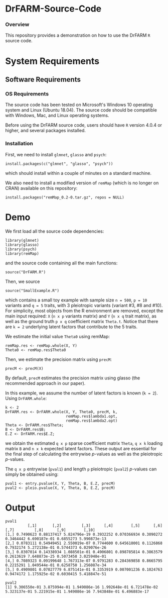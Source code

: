 # DrFARM-Source-Code

### Overview
This repository provides a demonstration on how to use the DrFARM `R` source code.

# System Requirements

## Software Requirements

### OS Requirements

The source code has been tested on Microsoft's Windows 10 operating system and Linux (Ubuntu 18.04). The source code should be compatible with Windows, Mac, and Linux operating systems.

Before using the DrFARM source code, users should have `R` version 4.0.4 or higher, and several packages installed.

### Installation  

First, we need to install `glmnet`, `glasso` and `psych`:  

    install.packages(c("glmnet", "glasso", "psych"))
    
which should install within a couple of minutes on a standard machine.
   
We also need to install a modified version of `remMap` (which is no longer on CRAN) available on this repository:

    install.packages("remMap_0.2-0.tar.gz", repos = NULL)

# Demo

We first load all the source code dependencies:

```
library(glmnet)
library(glasso)
library(psych)
library(remMap)
```

and the source code containing all the main functions:

```
source("DrFARM.R")
```

Then, we source 

```
source("SmallExample.R")
```

which contains a small toy example with sample size `n = 500`, `p = 10` variants and `q = 5` traits, with 3 pleiotropic variants (variant #3, #8 and #10). For simplicity, most objects from the R environment are removed, except the main input required: `X` (`n x p` variants matrix) and `Y` (`n x q` trait matrix), as well as the ground truth `p x q` coefficient matrix `Theta.t`. Notice that there are `k = 2` underlying latent factors that contribute to the 5 traits.

We estimate the initial value `Theta0` using remMap:
```
remMap.res <- remMap.whole(X, Y)
Theta0 <- remMap.res$Theta0
```

Then, we estimate the precision matrix using `precM`:
```
precM <- precM(X)
```
By default, `precM` estimates the precision matrix using glasso (the recommended approach in our paper).

In this example, we assume the number of latent factors is known (`k = 2`). Using `DrFARM.whole`:
```
k <- 2
DrFARM.res <- DrFARM.whole(X, Y, Theta0, precM, k, 
                           remMap.res$lambda1.opt, 
                           remMap.res$lambda2.opt)
Theta <- DrFARM.res$Theta;
B <- DrFARM.res$B; 
E.Z <- DrFARM.res$E.Z;
```
we obtain the estimated `q x p` sparse coefficient matrix `Theta`, `q x k` loading matrix `B` and `n x k` expected latent factors. These output are essential for the final step of calculating the entrywise *p*-values as well as the pleiotropic *p*-values.

The `q x p` entrywise (`pval1`) and length `p` pleiotropic (`pval2`) *p*-values can simply be obtained using:
```
pval1 <- entry.pvalue(X, Y, Theta, B, E.Z, precM)
pval2 <- pleio.pvalue(X, Y, Theta, B, E.Z, precM)
```

# Output
```
pval1
          [,1]       [,2]         [,3]      [,4]        [,5]      [,6]      [,7]         [,8]      [,9]        [,10]
[1,] 0.7490623 0.88137417 5.824796e-19 0.3932252 0.070366934 0.3090272 0.3464442 6.690187e-01 0.6855273 5.990873e-13
[2,] 0.0783111 0.54949451 2.550019e-07 0.7744600 0.645618001 0.1126868 0.7932174 5.272138e-01 0.5744373 6.029076e-26
[3,] 0.8307014 0.14338934 1.088501e-01 0.4906801 0.898785814 0.3863579 0.2613619 7.648873e-25 0.5073458 3.025948e-01
[4,] 0.7089323 0.09199648 1.767313e-07 0.9791283 0.284369858 0.8665795 0.2215291 1.049544e-01 0.6258750 1.256087e-34
[5,] 0.4909801 0.07027779 6.875141e-01 0.3353919 0.007001236 0.1024763 0.9474172 1.175925e-02 0.6030415 5.418847e-51

pval2
[1] 9.306550e-01 3.875994e-01 1.949086e-16 1.992648e-01 6.721478e-02 5.323137e-01 5.221915e-01 1.949086e-16 7.943848e-01 6.496883e-17
